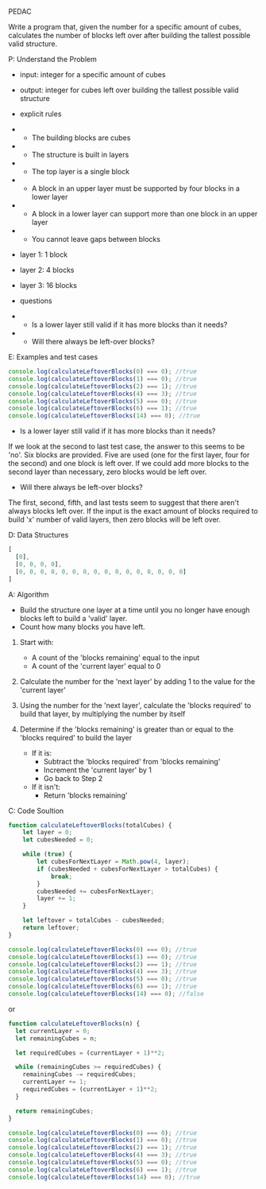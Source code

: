 PEDAC

Write a program that, given the number for a specific amount of cubes, calculates the number of blocks left over after 
building the tallest possible valid structure.

P: Understand the Problem
- input: integer for a specific amount of cubes
- output: integer for cubes left over building the tallest possible valid structure

- explicit rules
- - The building blocks are cubes
- - The structure is built in layers 
- - The top layer is a single block
- - A block in an upper layer must be supported by four blocks in a lower layer 
- - A block in a lower layer can support more than one block in an upper layer 
- - You cannot leave gaps between blocks 

- layer 1: 1 block
- layer 2: 4 blocks
- layer 3: 16 blocks

- questions
- - Is a lower layer still valid if it has more blocks than it needs? 
- - Will there always be left-over blocks? 

E: Examples and test cases

```js
console.log(calculateLeftoverBlocks(0) === 0); //true
console.log(calculateLeftoverBlocks(1) === 0); //true
console.log(calculateLeftoverBlocks(2) === 1); //true
console.log(calculateLeftoverBlocks(4) === 3); //true
console.log(calculateLeftoverBlocks(5) === 0); //true
console.log(calculateLeftoverBlocks(6) === 1); //true
console.log(calculateLeftoverBlocks(14) === 0); //true
```

- Is a lower layer still valid if it has more blocks than it needs?

If we look at the second to last test case, the answer to this seems to be 'no'. Six blocks are provided. Five are used 
(one for the first layer, four for the second) and one block is left over. If we could add more blocks to the second layer
than necessary, zero blocks would be left over.

- Will there always be left-over blocks?

The first, second, fifth, and last tests seem to suggest that there aren't always blocks left over. If the input is the exact
amount of blocks required to build 'x' number of valid layers, then zero blocks will be left over.

D: Data Structures

```js
[
  [0],
  [0, 0, 0, 0],
  [0, 0, 0, 0, 0, 0, 0, 0, 0, 0, 0, 0, 0, 0, 0, 0]
]
```
A: Algorithm

- Build the structure one layer at a time until you no longer have enough blocks left to build a 'valid' layer.
- Count how many blocks you have left.

1. Start with:
    - A count of the 'blocks remaining' equal to the input
    - A count of the 'current layer' equal to 0

2. Calculate the number for the 'next layer' by adding 1 to
   the value for the 'current layer'

3. Using the number for the 'next layer', calculate the
   'blocks required' to build that layer, by multiplying the
   number by itself

4. Determine if the 'blocks remaining' is greater than or
   equal to the 'blocks required' to build the layer
    - If it is:
      - Subtract the 'blocks required' from 'blocks remaining'
      - Increment the 'current layer' by 1
      - Go back to Step 2
    - If it isn't:
      - Return 'blocks remaining'

C: Code Soultion

```js
function calculateLeftoverBlocks(totalCubes) {
    let layer = 0;
    let cubesNeeded = 0;

    while (true) {
        let cubesForNextLayer = Math.pow(4, layer);
        if (cubesNeeded + cubesForNextLayer > totalCubes) {
            break;
        }
        cubesNeeded += cubesForNextLayer;
        layer += 1;
    }

    let leftover = totalCubes - cubesNeeded;
    return leftover;
}

console.log(calculateLeftoverBlocks(0) === 0); //true
console.log(calculateLeftoverBlocks(1) === 0); //true
console.log(calculateLeftoverBlocks(2) === 1); //true
console.log(calculateLeftoverBlocks(4) === 3); //true
console.log(calculateLeftoverBlocks(5) === 0); //true
console.log(calculateLeftoverBlocks(6) === 1); //true
console.log(calculateLeftoverBlocks(14) === 0); //false
```

or 

```js
function calculateLeftoverBlocks(n) {
  let currentLayer = 0;
  let remainingCubes = n;

  let requiredCubes = (currentLayer + 1)**2;

  while (remainingCubes >= requiredCubes) {
    remainingCubes -= requiredCubes;
    currentLayer += 1;
    requiredCubes = (currentLayer + 1)**2;
  }

  return remainingCubes;
}

console.log(calculateLeftoverBlocks(0) === 0); //true
console.log(calculateLeftoverBlocks(1) === 0); //true
console.log(calculateLeftoverBlocks(2) === 1); //true
console.log(calculateLeftoverBlocks(4) === 3); //true
console.log(calculateLeftoverBlocks(5) === 0); //true
console.log(calculateLeftoverBlocks(6) === 1); //true
console.log(calculateLeftoverBlocks(14) === 0); //true
```